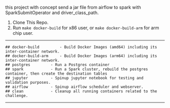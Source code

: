 this project with concept send a jar file from airflow to spark with SparkSubmitOperator and driver_class_path.

1. Clone This Repo.
2. Run `make docker-build` for x86 user, or `make docker-build-arm` for arm chip user.

---
```
## docker-build			- Build Docker Images (amd64) including its inter-container network.
## docker-build-arm		- Build Docker Images (arm64) including its inter-container network.
## postgres			- Run a Postgres container
## spark			- Run a Spark cluster, rebuild the postgres container, then create the destination tables
## jupyter			- Spinup jupyter notebook for testing and validation purposes.
## airflow			- Spinup airflow scheduler and webserver.
## clean			- Cleanup all running containers related to the challenge.
```

---
